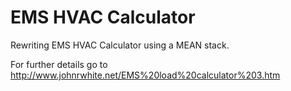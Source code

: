 # EMS HVAC Calculator

Rewriting EMS HVAC Calculator using a MEAN stack.

For further details go to  http://www.johnrwhite.net/EMS%20load%20calculator%203.htm
